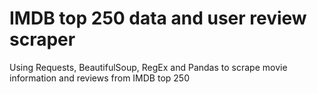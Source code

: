 # IMDB top 250 data and user review scraper
Using Requests, BeautifulSoup, RegEx and Pandas to scrape movie information and reviews from IMDB top 250
